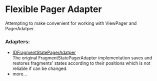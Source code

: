 Flexible Pager Adapter
===

Attempting to make convenient for working with ViewPager and PagerAdatper.

### Adapters:

- [IDFragmentStatePagerAdatper](/libpageradatper%2Fsrc%2Fmain%2Fjava%2Fcom%2Fbilibili%2Flib%2Fpageradapter%2FIDFragmentStatePagerAdapter.java)  
    The original FragmentStatePagerAdapter implementation saves and restores fragments' states according to their positions which is not reliable if can be changed.
- more...



